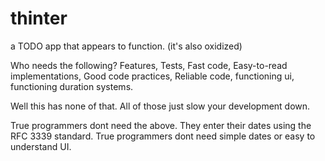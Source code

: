 # thinter
a TODO app that appears to function. (it's also oxidized)


Who needs the following?
  Features,
  Tests,
  Fast code,
  Easy-to-read implementations,
  Good code practices,
  Reliable code,
  functioning ui,
  functioning duration systems.



Well this has none of that. All of those just slow your development down.

True programmers dont need the above. They enter their dates using the RFC 3339 standard. True programmers dont need simple dates or easy to understand UI.



